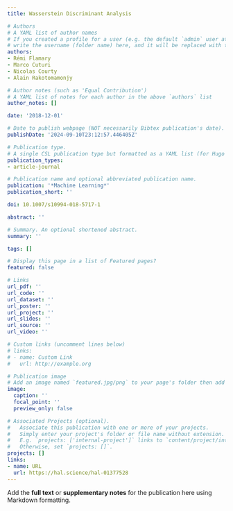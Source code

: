 ```yaml
---
title: Wasserstein Discriminant Analysis

# Authors
# A YAML list of author names
# If you created a profile for a user (e.g. the default `admin` user at `content/authors/admin/`), 
# write the username (folder name) here, and it will be replaced with their full name and linked to their profile.
authors:
- Rémi Flamary
- Marco Cuturi
- Nicolas Courty
- Alain Rakotomamonjy

# Author notes (such as 'Equal Contribution')
# A YAML list of notes for each author in the above `authors` list
author_notes: []

date: '2018-12-01'

# Date to publish webpage (NOT necessarily Bibtex publication's date).
publishDate: '2024-09-10T23:12:57.446405Z'

# Publication type.
# A single CSL publication type but formatted as a YAML list (for Hugo requirements).
publication_types:
- article-journal

# Publication name and optional abbreviated publication name.
publication: '*Machine Learning*'
publication_short: ''

doi: 10.1007/s10994-018-5717-1

abstract: ''

# Summary. An optional shortened abstract.
summary: ''

tags: []

# Display this page in a list of Featured pages?
featured: false

# Links
url_pdf: ''
url_code: ''
url_dataset: ''
url_poster: ''
url_project: ''
url_slides: ''
url_source: ''
url_video: ''

# Custom links (uncomment lines below)
# links:
# - name: Custom Link
#   url: http://example.org

# Publication image
# Add an image named `featured.jpg/png` to your page's folder then add a caption below.
image:
  caption: ''
  focal_point: ''
  preview_only: false

# Associated Projects (optional).
#   Associate this publication with one or more of your projects.
#   Simply enter your project's folder or file name without extension.
#   E.g. `projects: ['internal-project']` links to `content/project/internal-project/index.md`.
#   Otherwise, set `projects: []`.
projects: []
links:
- name: URL
  url: https://hal.science/hal-01377528
---
```


Add the **full text** or **supplementary notes** for the publication here using Markdown formatting.
